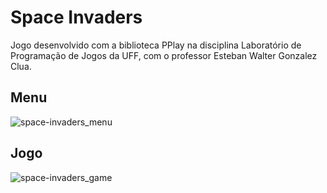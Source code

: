 # Space Invaders
Jogo desenvolvido com a biblioteca PPlay na disciplina Laboratório de Programação de Jogos da UFF, com o professor Esteban Walter Gonzalez Clua.

## Menu
![space-invaders_menu](https://user-images.githubusercontent.com/91641244/150622553-92dfa98b-f0a0-4d6b-9c77-380558a4962f.png)


## Jogo
![space-invaders_game](https://github.com/AlineSanches/Space-Invaders/blob/main/img/readme/space-invaders_game.gif)
